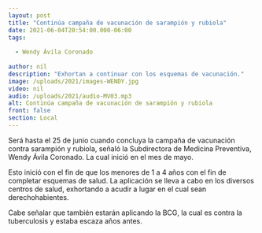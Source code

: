```yaml
---
layout: post
title: "Continúa campaña de vacunación de sarampión y rubiola"
date: 2021-06-04T20:54:00.000-06:00
tags:
  
  - Wendy Ávila Coronado
  
author: nil
description: "Exhortan a continuar con los esquemas de vacunación."
image: /uploads/2021/images-WENDY.jpg
video: nil
audio: /uploads/2021/audio-MV03.mp3
alt: Continúa campaña de vacunación de sarampión y rubiola
front: false
section: Local
---
```


Será hasta el 25 de junio cuando concluya la campaña de vacunación contra sarampión y rubiola, señaló la Subdirectora de Medicina Preventiva, Wendy Ávila Coronado. La cual inició en el mes de mayo.

Esto inició con el fin de que los menores de 1 a 4 años con el fin de completar esquemas de salud. La aplicación se lleva a cabo en los diversos centros de salud, exhortando a acudir a lugar en el cual sean derechohabientes.

Cabe señalar que también estarán aplicando la BCG, la cual es contra la tuberculosis y estaba escaza años antes.
